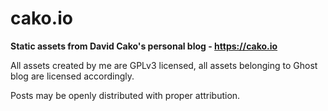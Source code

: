 # cako.io
**Static assets from David Cako's personal blog - https://cako.io**

All assets created by me are GPLv3 licensed, all assets belonging to Ghost blog are licensed accordingly.

Posts may be openly distributed with proper attribution.
